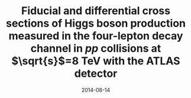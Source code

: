 ---
title: "Fiducial and differential cross sections of Higgs boson production measured in the four-lepton decay channel in $pp$ collisions at $\\sqrt{s}$=8 TeV with the ATLAS detector"
date: 2014-08-14
venue: Phys. Lett. B 738 (2014) 234--253
link: https://doi.org/10.1016/j.physletb.2014.09.054
inspire_id: 1310835
authors: ATLAS Collaboration
---